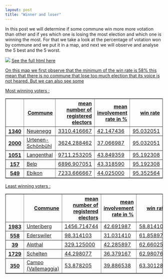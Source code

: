 ```yaml
---
layout: post
title: "Winner and loser"
---
```



In this post we will determine if some commune win more more votation than other and if yes which one is losing the most election and which
one is winning the most. For that we take a look at the percentage of votation won by commune and we put it in a map, and next we will observe and analyse the 5 best and the 5 worst.

<img src="{{ site.github.url }}/assets/data/map_winner.png">
<a href="{{ site.github.url }}/assets/data/map_winner.html"> See the full html here

On this map we first observe that the minimum of the win rate is 58% this mean that there is no commune that lose too much election that its voice is not heared.
But we can also see some 

Most winning voters :
<table border="1" class="dataframe">
  <thead>
    <tr style="text-align: right;">
      <th></th>
      <th>Commune</th>
      <th>mean number of registered electors</th>
      <th>mean involvement rate in %</th>
      <th>win rate</th>
    </tr>
  </thead>
  <tbody>
    <tr>
      <th>1340</th>
      <td>Neuenegg</td>
      <td>3310.416667</td>
      <td>42.147436</td>
      <td>95.032051</td>
    </tr>
    <tr>
      <th>2000</th>
      <td>Urtenen-Schönbühl</td>
      <td>3624.288462</td>
      <td>37.066987</td>
      <td>95.032051</td>
    </tr>
    <tr>
      <th>1051</th>
      <td>Langenthal</td>
      <td>9711.253205</td>
      <td>43.849359</td>
      <td>95.192308</td>
    </tr>
    <tr>
      <th>157</th>
      <td>Belp</td>
      <td>6896.907051</td>
      <td>43.318590</td>
      <td>95.192308</td>
    </tr>
    <tr>
      <th>549</th>
      <td>Ebikon</td>
      <td>7233.666667</td>
      <td>44.025000</td>
      <td>95.352564</td>
    </tr>
  </tbody>
  </table>



Least winning voters :
<table border="1" class="dataframe">
  <thead>
    <tr style="text-align: right;">
      <th></th>
      <th>Commune</th>
      <th>mean number of registered electors</th>
      <th>mean involvement rate in %</th>
      <th>win rate</th>
    </tr>
  </thead>
  <tbody>
    <tr>
      <th>1983</th>
      <td>Unteriberg</td>
      <td>1456.714744</td>
      <td>42.691987</td>
      <td>58.814103</td>
    </tr>
    <tr>
      <th>558</th>
      <td>Ederswiler</td>
      <td>98.314103</td>
      <td>31.031410</td>
      <td>61.858974</td>
    </tr>
    <tr>
      <th>39</th>
      <td>Alpthal</td>
      <td>329.125000</td>
      <td>42.285897</td>
      <td>62.660256</td>
    </tr>
    <tr>
      <th>1729</th>
      <td>Schelten</td>
      <td>44.298077</td>
      <td>36.379167</td>
      <td>62.980769</td>
    </tr>
    <tr>
      <th>350</th>
      <td>Campo (Vallemaggia)</td>
      <td>53.878205</td>
      <td>39.886538</td>
      <td>63.301282</td>
    </tr>
  </tbody>
</table>